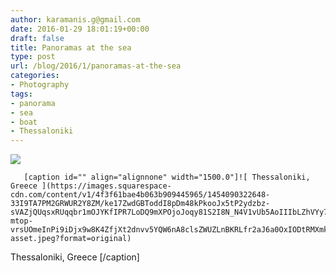 ```yaml
---
author: karamanis.g@gmail.com
date: 2016-01-29 18:01:19+00:00
draft: false
title: Panoramas at the sea
type: post
url: /blog/2016/1/panoramas-at-the-sea
categories:
- Photography
tags:
- panorama
- sea
- boat
- Thessaloniki
---
```


![](https://images.squarespace-cdn.com/content/v1/4f3f61bae4b063b909445965/1454090302654-BJBPQHPJIMDEQSEOKHWQ/ke17ZwdGBToddI8pDm48kDZW9im7XznyldHq5AcJt-wUqsxRUqqbr1mOJYKfIPR7LoDQ9mXPOjoJoqy81S2I8N_N4V1vUb5AoIIIbLZhVYy7Mythp_T-mtop-vrsUOmeInPi9iDjx9w8K4ZfjXt2dpr3U2zN7147XZT6EXLqyrQfPdnyr3yms2uiJnuV_oeg3WUfc_ZsVm9Mi1E6FasEnQ/image-asset.jpeg?format=original)

  


  
       [caption id="" align="alignnone" width="1500.0"]![ Thessaloniki, Greece ](https://images.squarespace-cdn.com/content/v1/4f3f61bae4b063b909445965/1454090322648-33I9TA7PM2GRWUR2Y8ZM/ke17ZwdGBToddI8pDm48kPkooJx5tP2ydzbz-sVAZjQUqsxRUqqbr1mOJYKfIPR7LoDQ9mXPOjoJoqy81S2I8N_N4V1vUb5AoIIIbLZhVYy7Mythp_T-mtop-vrsUOmeInPi9iDjx9w8K4ZfjXt2dnvv5YQW6nA8clsZWUZLnBKRLfr2aJ6a0OxIODtRMXmkm4bjm9DAHF2kOsIZRJKXnA/image-asset.jpeg?format=original)
 Thessaloniki, Greece [/caption]
